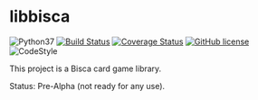 # libbisca

![Python37](https://img.shields.io/badge/python-3.7-blue.svg)
[![Build Status](https://www.travis-ci.org/NunoMCSilva/libbisca.svg)](https://www.travis-ci.org/NunoMCSilva/libbisca)
[![Coverage Status](https://coveralls.io/repos/NunoMCSilva/libbisca/badge.png)](https://coveralls.io/r/NunoMCSilva/libbisca)
[![GitHub license](https://img.shields.io/github/license/NunoMCSilva/libbisca)](https://github.com/NunoMCSilva/libbisca)
![CodeStyle](https://img.shields.io/badge/code%20style-black-000000.svg)

This project is a Bisca card game library.

Status: Pre-Alpha (not ready for any use).
